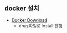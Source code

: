 ## docker 설치
* [Docker Download](https://hub.docker.com/editions/community/docker-ce-desktop-mac )
  - dmg 파일로 install 진행
